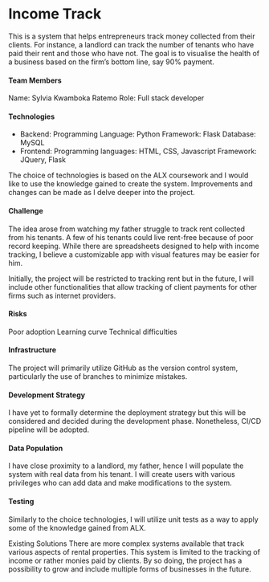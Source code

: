 # Income Track
This is a system that helps entrepreneurs track money collected from their clients. For instance, a landlord can track the number of tenants who have paid their rent and those who have not. The goal is to visualise the health of a business based on the firm’s bottom line, say 90% payment.

#### Team Members
Name: Sylvia Kwamboka Ratemo
Role: Full stack developer

#### Technologies
* Backend:
Programming Language: Python
Framework: Flask
Database: MySQL
* Frontend:
Programming languages: HTML, CSS, Javascript
Framework: JQuery, Flask

The choice of technologies is based on the ALX coursework and I would like to use the knowledge gained to create the system. Improvements and changes can be made as I delve deeper into the project.

#### Challenge
The idea arose from watching my father struggle to track rent collected from his tenants. A few of his tenants could live rent-free because of poor record keeping. While there are spreadsheets designed to help with income tracking, I believe a customizable app with visual features may be easier for him. 

Initially, the project will be restricted to tracking rent but in the future, I will include other functionalities that allow tracking of client payments for other firms such as internet providers.

#### Risks
Poor adoption
Learning curve
Technical difficulties

#### Infrastructure
The project will primarily utilize GitHub as the version control system, particularly the use of branches to minimize mistakes.

#### Development Strategy
I have yet to formally determine the deployment strategy but this will be considered and decided during the development phase. Nonetheless, CI/CD pipeline will be adopted.

#### Data Population
I have close proximity to a landlord, my father, hence I will populate the system with real data from his tenant. I will create users with various privileges who can add data and make modifications to the system.

#### Testing
Similarly to the choice technologies, I will utilize unit tests as a way to apply some of the knowledge gained from ALX. 

Existing Solutions
There are more complex systems available that track various aspects of rental properties. This system is limited to the tracking of income or rather monies paid by clients. By so doing, the project has a possibility to grow and include multiple forms of businesses in the future.
 
